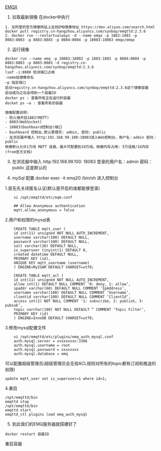 [EMQX](https://github.com/emqx/emqx/blob/master/README-CN.md)

1. 拉取最新镜像 
在docker中执行
```docker
1. 在阿里的官方镜像网站上去找EMQ镜像地址 https://dev.aliyun.com/search.html
docker pull registry.cn-hangzhou.aliyuncs.com/synbop/emqttd:2.3.6
2. docker run --restart=always -d --name emqx -p 1883:1883 -p 8083:8083 -p 8883:8883 -p 8084:8084 -p 18083:18083 emqx/emqx
```
2. 运行镜像
```docker
docker run --name emq -p 18083:18083 -p 1883:1883 -p 8084:8084 -p 8883:8883 -p 8083:8083 -d registry.cn-hangzhou.aliyuncs.com/synbop/emqttd:2.3.6
lsof -i:8080 检测端口占用
-name给镜像命名 
–p 指定端口 
启动registry.cn-hangzhou.aliyuncs.com/synbop/emqttd:2.3.6这个镜像容器 
启动成功之后会得到一个容器ID 
docker ps : 查看所有正在运行的容器 
docket ps –a : 查看所有的容器

镜像配置说明:
- 防火墙开启1883(MQTT)
- 8083(WebSocket)
- 18083(Dashboard控制台)端口
- Dashboard 控制台,默认管理员: admin, 密码: public
- 在浏览器中输入 http:192.168.99.100:18083进入Web控制台，用户名：admin 密码：public
映像默认允许1万线 MQTT 连接，最大可配置到10万线。映像内存占用: 5万连接/1G内存(from官方文档)
```
3. 在浏览器中输入 http:192.168.99.100: 18083 
登录的用户名：admin 密码：public 这是默认的

4. mySql 配置
docker exec -it emq20 /bin/sh 进入控制台

1.首先先关闭匿名认证(默认是开启的谁都能够登录)

```$xslt
    vi /opt/emqttd/etc/eqm.conf

    ## Allow Anonymous authentication
    mqtt.allow_anonymous = false
```

2.用户和权限的mysql表

```mysql
    CREATE TABLE mqtt_user (
    id int(11) unsigned NOT NULL AUTO_INCREMENT,
    username varchar(100) DEFAULT NULL,
    password varchar(100) DEFAULT NULL,
    salt varchar(20) DEFAULT NULL,
    is_superuser tinyint(1) DEFAULT 0,
    created datetime DEFAULT NULL,
    PRIMARY KEY (id),
    UNIQUE KEY mqtt_username (username)
    ) ENGINE=MyISAM DEFAULT CHARSET=utf8;
```

```mysql
    CREATE TABLE mqtt_acl (
    id int(11) unsigned NOT NULL AUTO_INCREMENT,
    allow int(1) DEFAULT NULL COMMENT ‘0: deny, 1: allow’,
    ipaddr varchar(60) DEFAULT NULL COMMENT ‘IpAddress’,
    username varchar(100) DEFAULT NULL COMMENT ‘Username’,
    clientid varchar(100) DEFAULT NULL COMMENT ‘ClientId’,
    access int(2) NOT NULL COMMENT ‘1: subscribe, 2: publish, 3: pubsub’,
    topic varchar(100) NOT NULL DEFAULT ” COMMENT ‘Topic Filter’,
    PRIMARY KEY (id)
    ) ENGINE=InnoDB DEFAULT CHARSET=utf8;
```

3.修改mysql配置文件
```$xslt
    vi /opt/emqttd/etc/plugins/emq_auth_mysql.conf
    auth.mysql.server = xxxxxxxxx:3306
    auth.mysql.username = root
    auth.mysql.password = xxxxxxxx
    auth.mysql.database = emq
```

可以配置超级管理员(超级管理员会无视ACL规则对所有的topic都有订阅和推送的权限)

    update mqtt_user set is_superuser=1 where id=1;

4.重启

    /opt/emqttd/bin
    emqttd stop
    /opt/emqttd/bin
    emqttd start
    emqttd_ctl plugins load emq_auth_mysql

5. 到此我们的EMQ服务器就搭建好了
```docker
docker restart 容器ID
```
重启容器